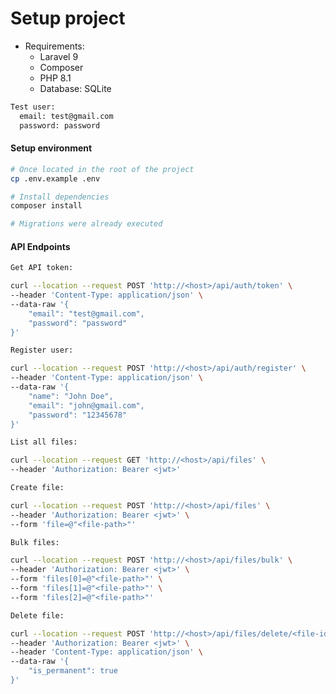 # Setup project

- Requirements:
    - Laravel 9
    - Composer
    - PHP 8.1
    - Database: SQLite

```bash
Test user:
  email: test@gmail.com
  password: password
```

#### Setup environment

```bash
# Once located in the root of the project
cp .env.example .env

# Install dependencies
composer install

# Migrations were already executed
```

#### API Endpoints

```bash
Get API token:

curl --location --request POST 'http://<host>/api/auth/token' \
--header 'Content-Type: application/json' \
--data-raw '{
    "email": "test@gmail.com",
    "password": "password"
}'
```

```bash
Register user:

curl --location --request POST 'http://<host>/api/auth/register' \
--header 'Content-Type: application/json' \
--data-raw '{
    "name": "John Doe",
    "email": "john@gmail.com",
    "password": "12345678"
}'
```

```bash
List all files:

curl --location --request GET 'http://<host>/api/files' \
--header 'Authorization: Bearer <jwt>'
```

```bash
Create file:

curl --location --request POST 'http://<host>/api/files' \
--header 'Authorization: Bearer <jwt>' \
--form 'file=@"<file-path>"'
```

```bash
Bulk files:

curl --location --request POST 'http://<host>/api/files/bulk' \
--header 'Authorization: Bearer <jwt>' \
--form 'files[0]=@"<file-path>"' \
--form 'files[1]=@"<file-path>"' \
--form 'files[2]=@"<file-path>"'
```

```bash
Delete file:

curl --location --request POST 'http://<host>/api/files/delete/<file-id>' \
--header 'Authorization: Bearer <jwt>' \
--header 'Content-Type: application/json' \
--data-raw '{
    "is_permanent": true
}'
```
